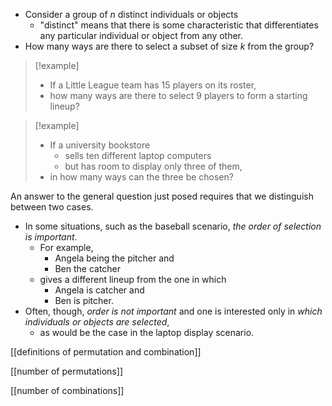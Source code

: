 - Consider a group of $n$ distinct individuals or objects 
	- "distinct" means that there is some characteristic that differentiates any particular individual or object from any other. 
- How many ways are there to select a subset of size $k$ from the group? 

> [!example]
> - If a Little League team has 15 players on its roster, 
> - how many ways are there to select 9 players to form a starting lineup? 

> [!example]
> - If a university bookstore 
> 	- sells ten different laptop computers 
> 	- but has room to display only three of them, 
> - in how many ways can the three be chosen?

An answer to the general question just posed requires that we distinguish between two cases. 
- In some situations, such as the baseball scenario, *the order of selection is important*.
	- For example, 
		- Angela being the pitcher and 
		- Ben the catcher 
	- gives a different lineup from the one in which 
		- Angela is catcher and 
		- Ben is pitcher. 
- Often, though, *order is not important* and one is interested only in *which individuals or objects are selected*, 
	- as would be the case in the laptop display scenario.

[[definitions of permutation and combination]]

[[number of permutations]]

[[number of combinations]]
